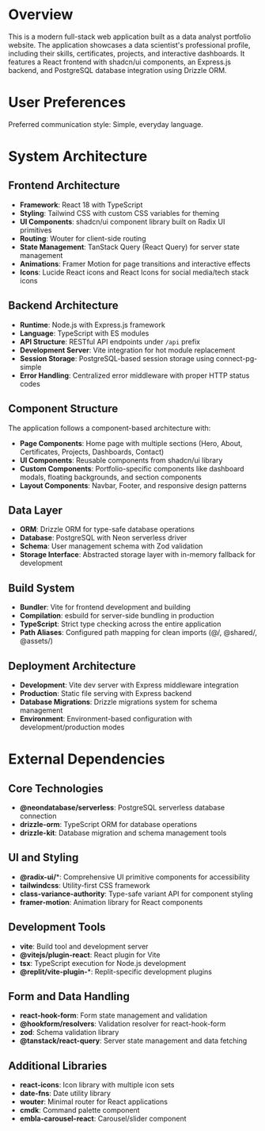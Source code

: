 # Overview

This is a modern full-stack web application built as a data analyst portfolio website. The application showcases a data scientist's professional profile, including their skills, certificates, projects, and interactive dashboards. It features a React frontend with shadcn/ui components, an Express.js backend, and PostgreSQL database integration using Drizzle ORM.

# User Preferences

Preferred communication style: Simple, everyday language.

# System Architecture

## Frontend Architecture
- **Framework**: React 18 with TypeScript
- **Styling**: Tailwind CSS with custom CSS variables for theming
- **UI Components**: shadcn/ui component library built on Radix UI primitives
- **Routing**: Wouter for client-side routing
- **State Management**: TanStack Query (React Query) for server state management
- **Animations**: Framer Motion for page transitions and interactive effects
- **Icons**: Lucide React icons and React Icons for social media/tech stack icons

## Backend Architecture
- **Runtime**: Node.js with Express.js framework
- **Language**: TypeScript with ES modules
- **API Structure**: RESTful API endpoints under `/api` prefix
- **Development Server**: Vite integration for hot module replacement
- **Session Storage**: PostgreSQL-based session storage using connect-pg-simple
- **Error Handling**: Centralized error middleware with proper HTTP status codes

## Component Structure
The application follows a component-based architecture with:
- **Page Components**: Home page with multiple sections (Hero, About, Certificates, Projects, Dashboards, Contact)
- **UI Components**: Reusable components from shadcn/ui library
- **Custom Components**: Portfolio-specific components like dashboard modals, floating backgrounds, and section components
- **Layout Components**: Navbar, Footer, and responsive design patterns

## Data Layer
- **ORM**: Drizzle ORM for type-safe database operations
- **Database**: PostgreSQL with Neon serverless driver
- **Schema**: User management schema with Zod validation
- **Storage Interface**: Abstracted storage layer with in-memory fallback for development

## Build System
- **Bundler**: Vite for frontend development and building
- **Compilation**: esbuild for server-side bundling in production
- **TypeScript**: Strict type checking across the entire application
- **Path Aliases**: Configured path mapping for clean imports (@/, @shared/, @assets/)

## Deployment Architecture
- **Development**: Vite dev server with Express middleware integration
- **Production**: Static file serving with Express backend
- **Database Migrations**: Drizzle migrations system for schema management
- **Environment**: Environment-based configuration with development/production modes

# External Dependencies

## Core Technologies
- **@neondatabase/serverless**: PostgreSQL serverless database connection
- **drizzle-orm**: TypeScript ORM for database operations
- **drizzle-kit**: Database migration and schema management tools

## UI and Styling
- **@radix-ui/***: Comprehensive UI primitive components for accessibility
- **tailwindcss**: Utility-first CSS framework
- **class-variance-authority**: Type-safe variant API for component styling
- **framer-motion**: Animation library for React components

## Development Tools
- **vite**: Build tool and development server
- **@vitejs/plugin-react**: React plugin for Vite
- **tsx**: TypeScript execution for Node.js development
- **@replit/vite-plugin-***: Replit-specific development plugins

## Form and Data Handling
- **react-hook-form**: Form state management and validation
- **@hookform/resolvers**: Validation resolver for react-hook-form
- **zod**: Schema validation library
- **@tanstack/react-query**: Server state management and data fetching

## Additional Libraries
- **react-icons**: Icon library with multiple icon sets
- **date-fns**: Date utility library
- **wouter**: Minimal router for React applications
- **cmdk**: Command palette component
- **embla-carousel-react**: Carousel/slider component